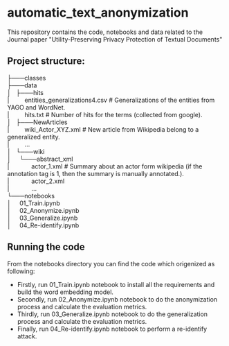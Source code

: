 # automatic_text_anonymization
This repository contains the code, notebooks and data related to the Journal paper "Utility-Preserving Privacy Protection of Textual Documents"

## Project structure:

├───classes\
├───data\
│&nbsp;&nbsp;&nbsp;├───hits\
|&nbsp;&nbsp;&nbsp;&nbsp;&nbsp;&nbsp;&nbsp;&nbsp;&nbsp;entities_generalizations4.csv # Generalizations of the entities from YAGO and WordNet. \
|&nbsp;&nbsp;&nbsp;&nbsp;&nbsp;&nbsp;&nbsp;&nbsp;&nbsp;hits.txt                      # Number of hits for the terms (collected from google). \
│&nbsp;&nbsp;&nbsp;├───NewArticles\
|&nbsp;&nbsp;&nbsp;&nbsp;&nbsp;&nbsp;&nbsp;&nbsp;&nbsp;wiki_Actor_XYZ.xml            # New article from Wikipedia belong to a generalized entity. \
|&nbsp;&nbsp;&nbsp;&nbsp;&nbsp;&nbsp;&nbsp;&nbsp;&nbsp;... \
│&nbsp;&nbsp;&nbsp;└───wiki\
│&nbsp;&nbsp;&nbsp;&nbsp;&nbsp;└───abstract_xml\
|&nbsp;&nbsp;&nbsp;&nbsp;&nbsp;&nbsp;&nbsp;&nbsp;&nbsp;&nbsp;&nbsp;&nbsp;&nbsp;actor_1.xml               # Summary about an actor form wikipedia (if the annotation tag is 1, then the summary is manually annotated.). \
|&nbsp;&nbsp;&nbsp;&nbsp;&nbsp;&nbsp;&nbsp;&nbsp;&nbsp;&nbsp;&nbsp;&nbsp;&nbsp;actor_2.xml \
|&nbsp;&nbsp;&nbsp;&nbsp;&nbsp;&nbsp;&nbsp;&nbsp;&nbsp;&nbsp;&nbsp;&nbsp;&nbsp;... \
└───notebooks\
│&nbsp;&nbsp;&nbsp;&nbsp;&nbsp;01_Train.ipynb\
│&nbsp;&nbsp;&nbsp;&nbsp;&nbsp;02_Anonymize.ipynb\
│&nbsp;&nbsp;&nbsp;&nbsp;&nbsp;03_Generalize.ipynb\
│&nbsp;&nbsp;&nbsp;&nbsp;&nbsp;04_Re-identify.ipynb

## Running the code

From the notebooks directory you can find the code which origenized as following:
- Firstly, run 01_Train.ipynb notebook to install all the requirements and build the word embedding model.
- Secondly, run 02_Anonymize.ipynb notebook to do the anonymization process and calculate the evaluation metrics.
- Thirdly, run 03_Generalize.ipynb notebook to do the generalization process and calculate the evaluation metrics.
- Finally, run 04_Re-identify.ipynb notebook to perform a re-identify attack.